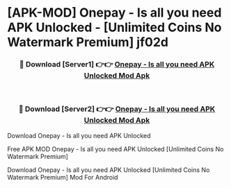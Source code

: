 # [APK-MOD] Onepay - Is all you need APK Unlocked - [Unlimited Coins No Watermark Premium] jf02d



<div align="center">
<h3>🔴 Download [Server1] 👉👉 <a href="https://momento.my/?title=Onepay_-_Is_all_you_need_APK_Unlocked">Onepay - Is all you need APK Unlocked Mod Apk</a></h3><br>

<h3>🔴 Download [Server2] 👉👉 <a href="https://momento.my/?title=Onepay_-_Is_all_you_need_APK_Unlocked">Onepay - Is all you need APK Unlocked Mod Apk</a></h3>
</div>



Download Onepay - Is all you need APK Unlocked 

Free APK MOD Onepay - Is all you need APK Unlocked [Unlimited Coins No Watermark Premium]

Download Onepay - Is all you need APK Unlocked [Unlimited Coins No Watermark Premium] Mod For Android
